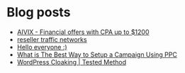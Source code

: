 # Blog posts
<!-- BLOG-POST-LIST:START -->
- [AIVIX - Financial offers with CPA up to $1200](https://afflift.com/f/threads/aivix-financial-offers-with-cpa-up-to-1200.8167/)
- [reseller traffic networks](https://afflift.com/f/threads/reseller-traffic-networks.10098/)
- [Hello everyone :&rpar;](https://afflift.com/f/threads/hello-everyone.10097/)
- [What is The Best Way to Setup a Campaign Using PPC](https://afflift.com/f/threads/what-is-the-best-way-to-setup-a-campaign-using-ppc.9953/)
- [WordPress Cloaking | Tested Method](https://afflift.com/f/threads/wordpress-cloaking-tested-method.10091/)
<!-- BLOG-POST-LIST:END -->
